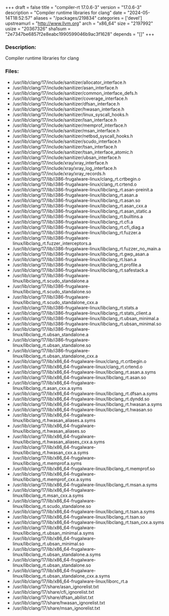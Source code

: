 +++
draft = false
title = "compiler-rt 17.0.6-3"
version = "17.0.6-3"
description = "Compiler runtime libraries for clang"
date = "2024-05-14T18:52:57"
aliases = "/packages/219834"
categories = ['devel']
upstreamurl = "http://www.llvm.org"
arch = "x86_64"
size = "2197992"
usize = "20367326"
sha1sum = "2e7347be6857f2e8eabc1990599046b9ac3f1628"
depends = "[]"
+++
### Description: 
Compiler runtime libraries for clang

### Files: 
* /usr/lib/clang/17/include/sanitizer/allocator_interface.h
* /usr/lib/clang/17/include/sanitizer/asan_interface.h
* /usr/lib/clang/17/include/sanitizer/common_interface_defs.h
* /usr/lib/clang/17/include/sanitizer/coverage_interface.h
* /usr/lib/clang/17/include/sanitizer/dfsan_interface.h
* /usr/lib/clang/17/include/sanitizer/hwasan_interface.h
* /usr/lib/clang/17/include/sanitizer/linux_syscall_hooks.h
* /usr/lib/clang/17/include/sanitizer/lsan_interface.h
* /usr/lib/clang/17/include/sanitizer/memprof_interface.h
* /usr/lib/clang/17/include/sanitizer/msan_interface.h
* /usr/lib/clang/17/include/sanitizer/netbsd_syscall_hooks.h
* /usr/lib/clang/17/include/sanitizer/scudo_interface.h
* /usr/lib/clang/17/include/sanitizer/tsan_interface.h
* /usr/lib/clang/17/include/sanitizer/tsan_interface_atomic.h
* /usr/lib/clang/17/include/sanitizer/ubsan_interface.h
* /usr/lib/clang/17/include/xray/xray_interface.h
* /usr/lib/clang/17/include/xray/xray_log_interface.h
* /usr/lib/clang/17/include/xray/xray_records.h
* /usr/lib/clang/17/lib/i386-frugalware-linux/clang_rt.crtbegin.o
* /usr/lib/clang/17/lib/i386-frugalware-linux/clang_rt.crtend.o
* /usr/lib/clang/17/lib/i386-frugalware-linux/libclang_rt.asan-preinit.a
* /usr/lib/clang/17/lib/i386-frugalware-linux/libclang_rt.asan.a
* /usr/lib/clang/17/lib/i386-frugalware-linux/libclang_rt.asan.so
* /usr/lib/clang/17/lib/i386-frugalware-linux/libclang_rt.asan_cxx.a
* /usr/lib/clang/17/lib/i386-frugalware-linux/libclang_rt.asan_static.a
* /usr/lib/clang/17/lib/i386-frugalware-linux/libclang_rt.builtins.a
* /usr/lib/clang/17/lib/i386-frugalware-linux/libclang_rt.cfi.a
* /usr/lib/clang/17/lib/i386-frugalware-linux/libclang_rt.cfi_diag.a
* /usr/lib/clang/17/lib/i386-frugalware-linux/libclang_rt.fuzzer.a
* /usr/lib/clang/17/lib/i386-frugalware-linux/libclang_rt.fuzzer_interceptors.a
* /usr/lib/clang/17/lib/i386-frugalware-linux/libclang_rt.fuzzer_no_main.a
* /usr/lib/clang/17/lib/i386-frugalware-linux/libclang_rt.gwp_asan.a
* /usr/lib/clang/17/lib/i386-frugalware-linux/libclang_rt.lsan.a
* /usr/lib/clang/17/lib/i386-frugalware-linux/libclang_rt.profile.a
* /usr/lib/clang/17/lib/i386-frugalware-linux/libclang_rt.safestack.a
* /usr/lib/clang/17/lib/i386-frugalware-linux/libclang_rt.scudo_standalone.a
* /usr/lib/clang/17/lib/i386-frugalware-linux/libclang_rt.scudo_standalone.so
* /usr/lib/clang/17/lib/i386-frugalware-linux/libclang_rt.scudo_standalone_cxx.a
* /usr/lib/clang/17/lib/i386-frugalware-linux/libclang_rt.stats.a
* /usr/lib/clang/17/lib/i386-frugalware-linux/libclang_rt.stats_client.a
* /usr/lib/clang/17/lib/i386-frugalware-linux/libclang_rt.ubsan_minimal.a
* /usr/lib/clang/17/lib/i386-frugalware-linux/libclang_rt.ubsan_minimal.so
* /usr/lib/clang/17/lib/i386-frugalware-linux/libclang_rt.ubsan_standalone.a
* /usr/lib/clang/17/lib/i386-frugalware-linux/libclang_rt.ubsan_standalone.so
* /usr/lib/clang/17/lib/i386-frugalware-linux/libclang_rt.ubsan_standalone_cxx.a
* /usr/lib/clang/17/lib/x86_64-frugalware-linux/clang_rt.crtbegin.o
* /usr/lib/clang/17/lib/x86_64-frugalware-linux/clang_rt.crtend.o
* /usr/lib/clang/17/lib/x86_64-frugalware-linux/libclang_rt.asan.a.syms
* /usr/lib/clang/17/lib/x86_64-frugalware-linux/libclang_rt.asan.so
* /usr/lib/clang/17/lib/x86_64-frugalware-linux/libclang_rt.asan_cxx.a.syms
* /usr/lib/clang/17/lib/x86_64-frugalware-linux/libclang_rt.dfsan.a.syms
* /usr/lib/clang/17/lib/x86_64-frugalware-linux/libclang_rt.dyndd.so
* /usr/lib/clang/17/lib/x86_64-frugalware-linux/libclang_rt.hwasan.a.syms
* /usr/lib/clang/17/lib/x86_64-frugalware-linux/libclang_rt.hwasan.so
* /usr/lib/clang/17/lib/x86_64-frugalware-linux/libclang_rt.hwasan_aliases.a.syms
* /usr/lib/clang/17/lib/x86_64-frugalware-linux/libclang_rt.hwasan_aliases.so
* /usr/lib/clang/17/lib/x86_64-frugalware-linux/libclang_rt.hwasan_aliases_cxx.a.syms
* /usr/lib/clang/17/lib/x86_64-frugalware-linux/libclang_rt.hwasan_cxx.a.syms
* /usr/lib/clang/17/lib/x86_64-frugalware-linux/libclang_rt.memprof.a.syms
* /usr/lib/clang/17/lib/x86_64-frugalware-linux/libclang_rt.memprof.so
* /usr/lib/clang/17/lib/x86_64-frugalware-linux/libclang_rt.memprof_cxx.a.syms
* /usr/lib/clang/17/lib/x86_64-frugalware-linux/libclang_rt.msan.a.syms
* /usr/lib/clang/17/lib/x86_64-frugalware-linux/libclang_rt.msan_cxx.a.syms
* /usr/lib/clang/17/lib/x86_64-frugalware-linux/libclang_rt.scudo_standalone.so
* /usr/lib/clang/17/lib/x86_64-frugalware-linux/libclang_rt.tsan.a.syms
* /usr/lib/clang/17/lib/x86_64-frugalware-linux/libclang_rt.tsan.so
* /usr/lib/clang/17/lib/x86_64-frugalware-linux/libclang_rt.tsan_cxx.a.syms
* /usr/lib/clang/17/lib/x86_64-frugalware-linux/libclang_rt.ubsan_minimal.a.syms
* /usr/lib/clang/17/lib/x86_64-frugalware-linux/libclang_rt.ubsan_minimal.so
* /usr/lib/clang/17/lib/x86_64-frugalware-linux/libclang_rt.ubsan_standalone.a.syms
* /usr/lib/clang/17/lib/x86_64-frugalware-linux/libclang_rt.ubsan_standalone.so
* /usr/lib/clang/17/lib/x86_64-frugalware-linux/libclang_rt.ubsan_standalone_cxx.a.syms
* /usr/lib/clang/17/lib/x86_64-frugalware-linux/liborc_rt.a
* /usr/lib/clang/17/share/asan_ignorelist.txt
* /usr/lib/clang/17/share/cfi_ignorelist.txt
* /usr/lib/clang/17/share/dfsan_abilist.txt
* /usr/lib/clang/17/share/hwasan_ignorelist.txt
* /usr/lib/clang/17/share/msan_ignorelist.txt
